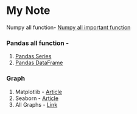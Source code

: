 # My Note 
Numpy all function-  [Numpy all important function](https://medium.com/@rudraprasadbhuyan999/it-is-all-about-the-numpy-function-3649b38fff14)

### Pandas all function - 
1. [ Pandas Series]( https://medium.com/@rudraprasadbhuyan999/pandas-series-d12d6a5acb8b)
2. [ Pandas DataFrame](https://medium.com/@rudraprasadbhuyan999/pandas-dataframe-6a868749a02b )

### Graph
1. Matplotlib - [Article  ]( https://medium.com/@rudraprasadbhuyan999/matplotlib-all-graphs-70bb2c427cde)
2. Seaborn - [ Article ]( https://medium.com/@rudraprasadbhuyan999/seaborn-all-graphs-with-explanation-dad59632111b)
3. All Graphs - [Link](https://medium.com/@rudraprasadbhuyan999/graph-selection-101-navigating-the-landscape-of-data-visualization-0a29fcbcd4af)
